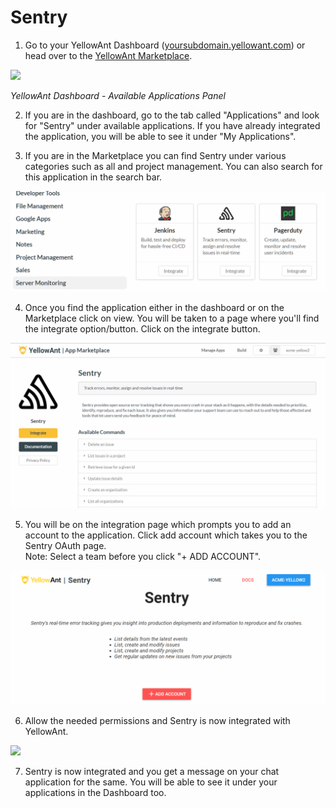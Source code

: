 # Sentry

1. Go to your YellowAnt Dashboard \([yoursubdomain.yellowant.com](https://github.com/yellowanthq/yellowant-help-center/tree/bdad19066023aa6a8b667a1d6f05b72945b49759/yoursubdomain.yellowant.com)\) or head over to the [YellowAnt Marketplace](https://www.yellowant.com/marketplace). 

![](../../.gitbook/assets/image%20%283%29.png)

_YellowAnt Dashboard - Available Applications Panel_

2. If you are in the dashboard, go to the tab called "Applications" and look for "Sentry" under available applications. If you have already integrated the application, you will be able to see it under "My Applications".

3. If you are in the Marketplace you can find Sentry under various categories such as all and project management. You can also search for this application in the search bar.  


![](../../.gitbook/assets/image%20%2893%29.png)

4. Once you find the application either in the dashboard or on the Marketplace click on view. You will be taken to a page where you'll find the integrate option/button. Click on the integrate button.  


![](../../.gitbook/assets/image%20%28251%29.png)

5. You will be on the integration page which prompts you to add an account to the application. Click add account which takes you to the Sentry OAuth page.  
Note: Select a team before you click "+ ADD ACCOUNT".  


![](../../.gitbook/assets/image%20%28232%29.png)

6. Allow the needed permissions and Sentry is now integrated with YellowAnt.

![](../../.gitbook/assets/sentry5.png)

7. Sentry is now integrated and you get a message on your chat application for the same. You will be able to see it under your applications in the Dashboard too.

